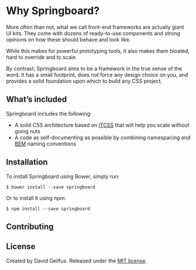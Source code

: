 # Why Springboard?

More often than not, what we call front-end frameworks are actually giant UI kits. They come with dozens of ready-to-use components and strong opinions on how these should behave and look like.

While this makes for powerful prototyping tools, it also makes them bloated, hard to override and to scale.

By contrast, Springboard aims to be a framework in the true sense of the word. It has a small footprint, does not force any design choice on you, and provides a solid foundation upon which to build any CSS project.

## What’s included

Springboard includes the following:

* A solid CSS architecture based on [ITCSS](http://itcss.io) that will help you scale without going nuts
* A code as self-documenting as possible by combining namespacing and [BEM](https://en.bem.info) naming conventions

## Installation

To install Springboard using Bower, simply run:

```console
$ bower install --save springboard
```

Or to install it using npm:

```console
$ npm install --save springboard
```

## Contributing

## License

Created by David Geilfus. Released under the [MIT license](https://github.com/davidgeilfus/springboard/blob/master/LICENSE).
